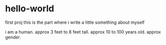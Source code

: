 # hello-world
first proj
this is the part where i write a little something about myself


i am a human. approx 3 feet to 8 feet tall. approx 10 to 100 years old. approx gender.
